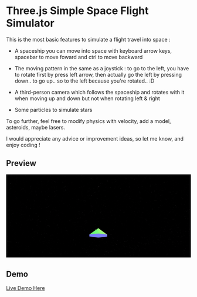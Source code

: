 # Three.js Simple Space Flight Simulator

This is the most basic features to simulate a flight travel into space :  
  
* A spaceship you can move into space with keyboard arrow keys, spacebar to move foward and ctrl to move backward  

* The moving pattern in the same as a joystick : to go to the left, you have to rotate first by press left arrow, then actually go the left by pressing down.. to go up.. so to the left because you're rotated.. :D  

* A third-person camera which follows the spaceship and rotates with it when moving up and down but not when rotating left & right   

* Some particles to simulate stars 

To go further, feel free to modify physics with velocity, add a model, asteroids, maybe lasers. 

I would appreciate any advice or improvement ideas, so let me know, and enjoy coding !

## Preview

![preview](./preview.gif)

## Demo

[Live Demo Here](https://tolexia.github.io/Threejs-simple-space-flight-simulator/)
